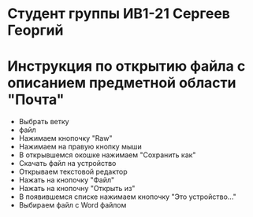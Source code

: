 <h1>Студент группы ИВ1-21 Сергеев Георгий</h1>
<h1>Инструкция по открытию файла с описанием предметной области "Почта"</h1>
<ul>
<li>Выбрать ветку</li>
<li>файл</li>
<li>Нажимаем кнопочку "Raw"</li>
<li>Нажимаем на правую кнопку мыши</li>
<li>В открывшемся окошке нажимаем "Сохранить как"</li>
<li>Скачать файл на устройство</li>
<li>Открываем текстовой редактор</li>
<li>Нажать на кнопочку "Файл"</li>
<li>Нажать на кнопочну "Открыть из"</li>
<li>В появившемся списке нажимаем кнопочку "Это устройство..."</li>
<li>Выбираем файл с Word файлом</li>
</ul>
